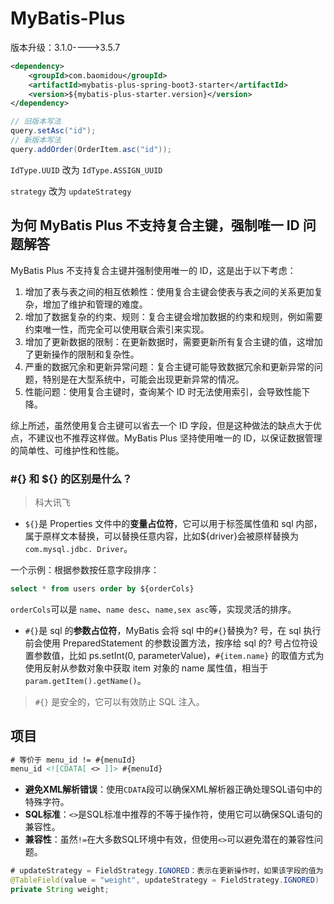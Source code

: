 # MyBatis-Plus

版本升级：3.1.0---->3.5.7

```xml
<dependency>
    <groupId>com.baomidou</groupId>
    <artifactId>mybatis-plus-spring-boot3-starter</artifactId>
    <version>${mybatis-plus-starter.version}</version>
</dependency>
```



```java
// 旧版本写法
query.setAsc("id");
// 新版本写法
query.addOrder(OrderItem.asc("id"));
```

`IdType.UUID` 改为 `IdType.ASSIGN_UUID`

`strategy` 改为 `updateStrategy`

## 为何 MyBatis Plus 不支持复合主键，强制唯一 ID 问题解答

MyBatis Plus 不支持复合主键并强制使用唯一的 ID，这是出于以下考虑：

1. 增加了表与表之间的相互依赖性：使用复合主键会使表与表之间的关系更加复杂，增加了维护和管理的难度。
2. 增加了数据复杂的约束、规则：复合主键会增加数据的约束和规则，例如需要约束唯一性，而完全可以使用联合索引来实现。
3. 增加了更新数据的限制：在更新数据时，需要更新所有复合主键的值，这增加了更新操作的限制和复杂性。
4. 严重的数据冗余和更新异常问题：复合主键可能导致数据冗余和更新异常的问题，特别是在大型系统中，可能会出现更新异常的情况。
5. 性能问题：使用复合主键时，查询某个 ID 时无法使用索引，会导致性能下降。

综上所述，虽然使用复合主键可以省去一个 ID 字段，但是这种做法的缺点大于优点，不建议也不推荐这样做。MyBatis Plus 坚持使用唯一的 ID，以保证数据管理的简单性、可维护性和性能。

### #{} 和 ${} 的区别是什么？

> 科大讯飞

- `${}`是 Properties 文件中的**变量占位符**，它可以用于标签属性值和 sql 内部，属于原样文本替换，可以替换任意内容，比如${driver}会被原样替换为`com.mysql.jdbc. Driver`。

一个示例：根据参数按任意字段排序：

```sql
select * from users order by ${orderCols}
```

`orderCols`可以是 `name`、`name desc`、`name,sex asc`等，实现灵活的排序。

- `#{}`是 sql 的**参数占位符**，MyBatis 会将 sql 中的`#{}`替换为? 号，在 sql 执行前会使用 PreparedStatement 的参数设置方法，按序给 sql 的? 号占位符设置参数值，比如 ps.setInt(0, parameterValue)，`#{item.name}` 的取值方式为使用反射从参数对象中获取 item 对象的 name 属性值，相当于 `param.getItem().getName()`。

> `#{}` 是安全的，它可以有效防止 SQL 注入。

## 项目

```xml
# 等价于 menu_id != #{menuId}
menu_id <![CDATA[ <> ]]> #{menuId}
```

- **避免XML解析错误**：使用`CDATA`段可以确保XML解析器正确处理SQL语句中的特殊字符。
- **SQL标准**：`<>`是SQL标准中推荐的不等于操作符，使用它可以确保SQL语句的兼容性。
- **兼容性**：虽然`!=`在大多数SQL环境中有效，但使用`<>`可以避免潜在的兼容性问题。

```java
# updateStrategy = FieldStrategy.IGNORED：表示在更新操作时，如果该字段的值为 null，则不会更新数据库中的对应列。
@TableField(value = "weight", updateStrategy = FieldStrategy.IGNORED)
private String weight;
```

